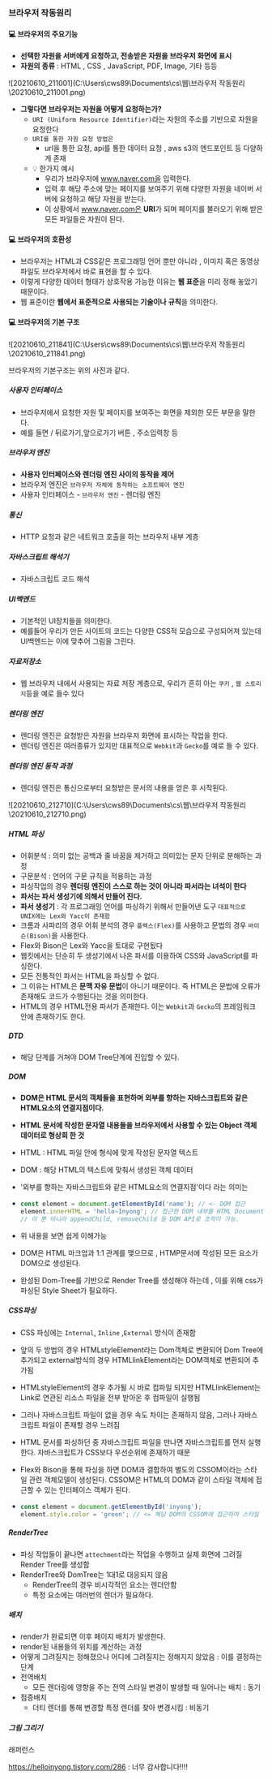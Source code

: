 ### 브라우저 작동원리



#### :computer: 브라우저의 주요기능

- <b>선택한 자원을 서버에게 요청하고, 전송받은 자원을 브라우저 화면에 표시</b>
- <b>자원의 종류</b> : HTML , CSS ,  JavaScript, PDF, Image, 기타 등등

![20210610_211001](C:\Users\cws89\Documents\cs\웹\브라우저 작동원리\20210610_211001.png)

- <b>그렇다면 브라우저는 자원을 어떻게 요청하는가?</b>
  - `URI (Uniform Resource Identifier)`라는 자원의 주소를 기반으로 자원을 요청한다
  - `URI를 통한 자원 요청 방법은 `
    - url을 통한 요청, api를 통한 데이터 요청 , aws s3의 엔드포인트 등 다양하게 존재
  - :bulb: 한가지 예시​ 
    - 우리가 브라우저에 www.naver.com을 입력한다.
    - 입력 후 해당 주소에 맞는 페이지를 보여주기 위해 다양한 자원을 네이버 서버에 요청하고 해당 자원을 받는다.
    - 이 상황에서 www.naver.com은 <B>URI</B>가 되며 페이지를 불러오기 위해 받은 모든 파일들은 자원이 된다.



#### :computer: 브라우저의 호환성

- 브라우저는 HTML과 CSS같은 프로그래밍 언어 뿐만 아니라 , 이미지 혹은 동영상 파일도 브라우저에서 바로 표현을 할 수 있다.
- 이렇게 다양한 데이터 형태가 상호작용 가능한 이유는 <B>웹 표준</B>을 미리 정해 놓았기 때문이다.
- 웹 표준이란 <B>웹에서 표준적으로 사용되는 기술이나 규칙</B>을 의미한다.



#### :computer: 브라우저의 기본 구조

![20210610_211841](C:\Users\cws89\Documents\cs\웹\브라우저 작동원리\20210610_211841.png)



브라우저의 기본구조는 위의 사진과 같다.



##### 사용자 인터페이스

- 브라우저에서 요청한 자원 및 페이지를 보여주는 화면을 제외한 모든 부문을 말한다.
- 예를 들면 / 뒤로가기,앞으로가기 버튼 , 주소입력창 등





##### 브라우저 엔진

- <b>사용자 인터페이스와 렌더링 엔진 사이의 동작을 제어</b>
- 브라우저 엔진은 `브라우저 자체에 동작하는 소프트웨어 엔진` 
- 사용자 인터페이스 - `브라우저 엔진` - 렌더링 엔진



##### 통신

- HTTP 요청과 같은 네트워크 호출을 하는 브라우저 내부 계층



##### 자바스크립트 해석기

- 자바스크립트 코드 해석



##### UI백엔드

- 기본적인 UI장치들을 의미한다. 
- 예를들어 우리가 만든 사이트의 코드는 다양한 CSS적 모습으로 구성되어져 있는데 UI백엔드는 이에 맞추어 그림을 그린다.



##### 자료저장소

- 웹 브라우저 내에서 사용되는 자료 저장 계층으로, 우리가 흔히 아는 `쿠키` , `웹 스토리지`등을 예로 들수 있다



##### 렌더링 엔진

- 렌더링 엔진은 요청받은 자원을 브라우저 화면에 표시하는 작업을 한다.
- 렌더링 엔진은 여러종류가 있지만 대표적으로 `Webkit`과 `Gecko`를 예로 들 수 있다.



##### 렌더링 엔진 동작 과정

- 렌더링 엔진은 통신으로부터 요청받은 문서의 내용을 얻은 후 시작된다.

![20210610_212710](C:\Users\cws89\Documents\cs\웹\브라우저 작동원리\20210610_212710.png)



##### HTML 파싱

- 어휘분석 : 의미 없는 공백과 줄 바꿈을 제거하고 의미있는 문자 단위로 분해하는 과정
- 구문분석 : 언어의 구문 규칙을 적용하는 과정
- 파싱작업의 경우 <B>렌더링 엔진이 스스로 하는 것이 아니라 파서라는 녀석이 한다</B>
- <B>파서는 파서 생성기에 의해서 만들어 진다.</B>
- <B>파서 생성기</B> : 각 프로그래밍 언어를 파싱하기 위해서 만들어낸 도구 `대표적으로 UNIX에는 Lex와 Yacc이 존재함`
- 크롬과 사파리의 경우 어휘 분석의 경우 `플렉스(Flex)`를 사용하고 문법의 경우 `바이슨(Bison)`을 사용한다. 
- Flex와 Bison은 Lex와 Yacc을 토대로 구현됬다
- 웹킷에서는 단순히 두 생성기에서 나온 파서를 이용하여 CSS와 JavaScript를 파싱한다.
- 모든 전통적인 파서는 HTML을 파싱할 수 없다.
- 그 이유는 HTML은 <B>문맥 자유 문법</B>이 아니기 때문이다. 즉 HTML은 문법에 오류가 존재해도 코드가 수행된다는 것을 의미한다.
- HTML의 경우 HTML전용 파서가 존재한다. 이는 `Webkit`과 `Gecko`의 프레임워크 안에 존재하기도 한다.



##### DTD 

- 해당 단계를 거쳐야 DOM Tree단계에 진입할 수 있다.



##### DOM

- <b>DOM은 HTML 문서의 객체들을 표현하며 외부를 향하는 자바스크립트와 같은 HTML요소의 연결지점이다.</b>

- <B>HTML 문서에 작성한 문자열 내용들을 브라우저에서 사용할 수 있는 Object 객체 데이터로 형상회 한 것</B>

- HTML : HTML 파일 안에 형식에 맞게 작성된 문자열 텍스트

- DOM : 해당 HTML의 텍스트에 맞춰서 생성된 객체 데이터

- '외부를 향하는 자바스크립트와 같은 HTML요소의 연결지점'이다 라는 의미는

- ```javascript
  const element = document.getElementById('name'); // <- DOM 접근
  element.innerHTML = 'hello~Inyong'; // 접근한 DOM 내부를 HTML Document 형태로 렌더링
  // 이 뿐 아니라 appendChild, removeChild 등 DOM API로 조작이 가능.
  ```

- 위 내용을 보면 쉽게 이해가능

- DOM은 HTML 마크업과 1:1 관계를 맺으므로 ,  HTMP문서에 작성된 모든 요소가 DOM으로 생성된다.

- 완성된 Dom-Tree를 기반으로 Render Tree를 생성해야 하는데 , 이를 위해 css가 파싱된 Style Sheet가 필요하다.



##### CSS파싱

- CSS 파싱에는 `Internal`, `Inline` ,`External` 방식이 존재함

- 앞의 두 방법의 경우 HTMLstyleElement라는 Dom객체로 변환되어 Dom Tree에 추가되고 external방식의 경우 HTMLlinkElement라는 DOM객체로 변환되어 추가됨

- HTMLstyleElement의 경우 추가될 시 바로 컴파일 되지만 HTMLlinkElement는 Link로 연관된 리소스 파일을 전부 받아온 후 컴파일이 실행됨

- 그러나 자바스크립트 파일이 없을 경우 속도 차이는 존재하지 않음, 그러나 자바스크립트 파일이 존재할 경우 느려짐

- HTML 문서를 파싱하던 중 자바스크립트 파일을 만나면 자바스크립트를 먼저 실행한다. 자바스크립트가 CSS보다 우선순위에 존재하기 때문

- Flex와 Bison을 통해 파싱을 하면 DOM과 결합하여 별도의 CSSOM이라는 스타일 관련 객체모델이 생성된다. CSSOM은 HTML의 DOM과 같이 스타일 객체에 접근할 수 있는 인터페이스 객체가 된다.

- ```javascript
  const element = document.getElementById('inyong');
  element.style.color = 'green'; // <= 해당 DOM의 CSSOM에 접근하여 스타일 변경.
  ```



##### RenderTree

- 파싱 작업들이 끝나면 `attechment`라는 작업을 수행하고 실제 화면에 그려질 Render Tree를 생성함
- RenderTree와 DomTree는 1대1로 대응되지 않음
  - RenderTree의 경우 비시각적인 요소는 렌더안함
  - 특정 요소에는 여러번의 렌더가 필요하다.



##### 배치

- render가 완료되면 이후 페이지 배치가 발생한다.
- render된 내용들의 위치를 계산하는 과정
- 어떻게 그려질지는 정해졌으나 어디에 그려질지는 정해지지 않았음 : 이를 결정하는 단계
- 전역배치
  - 모든 렌더링에 영향을 주는 전역 스타일 변경이 발생할 때 일어나는 배치 : 동기
- 점증배치
  - 더티 렌더를 통해 변경할 특정 렌더를 찾아 변경시킴 : 비동기



##### 그림 그리기



래퍼런스

https://helloinyong.tistory.com/286 : 너무 감사합니다!!!!